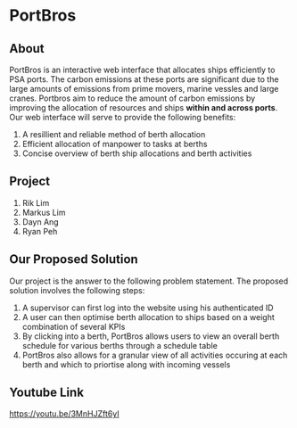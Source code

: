 # PortBros
## About
PortBros is an interactive web interface that allocates ships efficiently to PSA ports. The carbon emissions at these ports are significant due to the large amounts of emissions from prime movers, marine vessles and large cranes. Portbros aim to reduce the amount of carbon emissions by improving the allocation of resources and ships **within and across ports**. Our web interface will serve to provide the following benefits: 
1. A resillient and reliable method of berth allocation
2. Efficient allocation of manpower to tasks at berths
3. Concise overview of berth ship allocations and berth activities

## Project
1. Rik Lim
2. Markus Lim
3. Dayn Ang
4. Ryan Peh

## Our Proposed Solution
Our project is the answer to the following problem statement. The proposed solution involves the following steps:
1. A supervisor can first log into the website using his authenticated ID
2. A user can then optimise berth allocation to ships based on a weight combination of several KPIs
3. By clicking into a berth, PortBros allows users to view an overall berth schedule for various berths through a schedule table
4. PortBros also allows for a granular view of all activities occuring at each berth and which to priortise along with incoming vessels

## Youtube Link
https://youtu.be/3MnHJZft6yI
